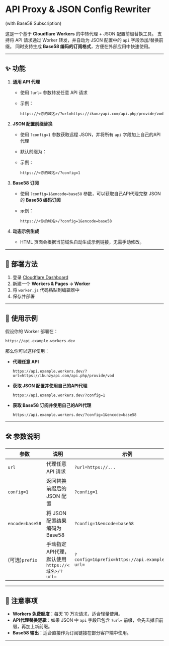# API Proxy & JSON Config Rewriter
(with Base58 Subscription)

这是一个基于 **Cloudflare Workers** 的中转代理 + JSON 配置前缀替换工具。
支持将 API 请求通过 Worker 转发，并自动为 JSON 配置中的 `api` 字段添加/替换前缀。
同时支持生成 **Base58 编码的订阅格式**，方便在外部应用中快速使用。

---

## ✨ 功能

1. **通用 API 代理**

   * 使用 `?url=` 参数转发任意 API 请求
   * 示例：

     ```
     https://<你的域名>/?url=https://ikunzyapi.com/api.php/provide/vod
     ```

2. **JSON 配置前缀替换**

   * 使用 `?config=1` 参数获取远程 JSON，并将所有 `api` 字段加上自己的API代理
   * 默认前缀为：

   * 示例：

     ```
     https://<你的域名>/?config=1
     ```

3. **Base58 订阅**

   * 使用 `?config=1&encode=base58` 参数，可以获取自己API代理完整 JSON 的 **Base58 编码订阅**
   * 示例：

     ```
     https://<你的域名>/?config=1&encode=base58
     ```

4. **动态示例生成**

   * HTML 页面会根据当前域名自动生成示例链接，无需手动修改。

---

## 🚀 部署方法

1. 登录 [Cloudflare Dashboard](https://dash.cloudflare.com/)
2. 新建一个 **Workers & Pages → Worker**
3. 将 `worker.js` 代码粘贴到编辑器中
4. 保存并部署

---

## 🔗 使用示例

假设你的 Worker 部署在：

```
https://api.example.workers.dev
```

那么你可以这样使用：

* **代理任意 API**

  ```
  https://api.example.workers.dev/?url=https://ikunzyapi.com/api.php/provide/vod
  ```

* **获取 JSON 配置并使用自己的API代理**

  ```
  https://api.example.workers.dev/?config=1
  ```

* **获取 Base58 订阅并使用自己的API代理**

  ```
  https://api.example.workers.dev/?config=1&encode=base58
  ```

---

## 🛠️ 参数说明

| 参数              | 说明                               | 示例                                               |
| --------------- | -------------------------------- | ------------------------------------------------ |
| `url`           | 代理任意 API 请求                      | `?url=https://...`                               |
| `config=1`      | 返回替换前缀后的 JSON 配置                 | `?config=1`                                      |
| `encode=base58` | 将 JSON 配置结果编码为 Base58            | `?config=1&encode=base58`                        |
| (可选)`prefix`    | 手动指定API代理，默认使用 `https://<域名>/?url=` | `?config=1&prefix=https://api.example.com/?url=` |

---

## 📌 注意事项

* **Workers 免费额度**：每天 10 万次请求，适合轻量使用。
* **API代理替换逻辑**：如果 JSON 中 `api` 字段已包含 `?url=` 前缀，会先去掉旧前缀，再加上新前缀。
* **Base58 输出**：适合直接作为订阅链接在部分客户端中使用。

---
